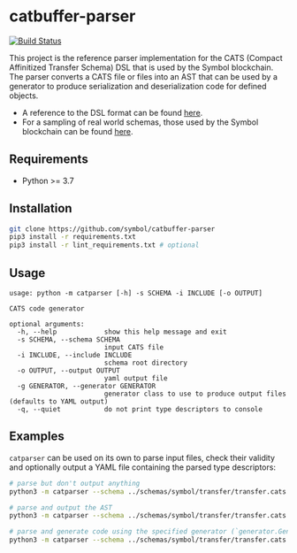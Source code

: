 # catbuffer-parser

[![Build Status](https://api.travis-ci.com/symbol/catbuffer-parser.svg?branch=main)](https://travis-ci.com/symbol/catbuffer-parser)

This project is the reference parser implementation for the CATS (Compact Affinitized Transfer Schema) DSL that is used by the Symbol blockchain. The parser converts a CATS file or files into an AST that can be used by a generator to produce serialization and deserialization code for defined objects.

- A reference to the DSL format can be found [here](docs/cats_dsl.md).
- For a sampling of real world schemas, those used by the Symbol blockchain can be found [here](https://github.com/symbol/catbuffer-schemas).

## Requirements

* Python >= 3.7

## Installation

```bash
git clone https://github.com/symbol/catbuffer-parser
pip3 install -r requirements.txt
pip3 install -r lint_requirements.txt # optional
```

## Usage

```
usage: python -m catparser [-h] -s SCHEMA -i INCLUDE [-o OUTPUT]

CATS code generator

optional arguments:
  -h, --help            show this help message and exit
  -s SCHEMA, --schema SCHEMA
                        input CATS file
  -i INCLUDE, --include INCLUDE
                        schema root directory
  -o OUTPUT, --output OUTPUT
                        yaml output file
  -g GENERATOR, --generator GENERATOR
                        generator class to use to produce output files (defaults to YAML output)
  -q, --quiet           do not print type descriptors to console
```

## Examples

``catparser`` can be used on its own to parse input files, check their validity and optionally output a YAML file containing the parsed type descriptors:

```bash
# parse but don't output anything
python3 -m catparser --schema ../schemas/symbol/transfer/transfer.cats --include ../schemas/symbol --quiet

# parse and output the AST
python3 -m catparser --schema ../schemas/symbol/transfer/transfer.cats --include ../schemas/symbol

# parse and generate code using the specified generator (`generator.Generator`)
python3 -m catparser --schema ../schemas/symbol/transfer/transfer.cats --include ../schemas/symbol --generator generator.Generator
```
